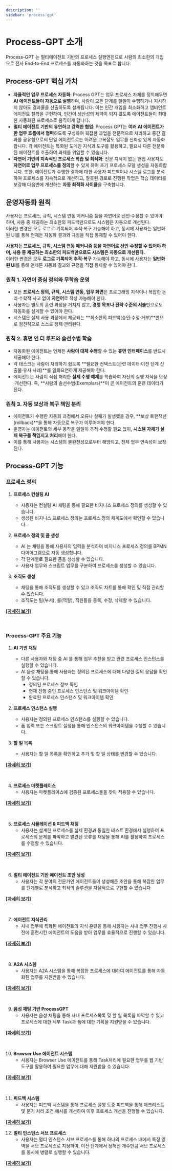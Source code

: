 ```yaml
---
description: ''
sidebar: 'process-gpt'
---
```

# Process-GPT 소개

Process-GPT 는 멀티에이전트 기반의 프로세스 실행엔진으로 사람의 최소한의 개입으로 전사 End-to-End 프로세스를 자동화하는 것을 목표로 합니다.

## Process-GPT 핵심 가치

*   **자율적인 업무 프로세스 자동화**: Process GPT는 업무 프로세스 자체를 정의해두면 **AI 에이전트들이 자동으로 실행**하며, 사람이 모든 단계를 일일이 수행하거나 지시하지 않아도 결과물을 산출하도록 설계됩니다. 이는 인간 개입을 최소화하고 앰비언트 에이전트 철학을 구현하여, 인간이 생산성의 제약이 되지 않도록 에이전트들이 최대한 자동화된 프로세스로 움직이게 합니다.
*   **멀티 에이전트 기반의 유연하고 강력한 협업**: Process GPT는 **여러 AI 에이전트가 한 업무 흐름에서 협력**하도록 구성하여 복잡한 과업을 전문적으로 처리하고 중간 결과를 공유함으로써 단일 에이전트로는 어려운 고복잡도 업무를 신뢰성 있게 자동화합니다. 각 에이전트는 특화된 도메인 지식과 도구를 활용하고, 필요시 다른 전문화된 에이전트를 호출하여 과제를 위임할 수 있습니다.
*   **자연어 기반의 지속적인 프로세스 학습 및 최적화**: 전문 지식이 없는 현업 사용자도 **자연어로 업무 프로세스를 정의**할 수 있게 하여 초기 프로세스 모델 생성을 자동화합니다. 또한, 에이전트가 수행한 결과에 대한 사용자 피드백이나 시스템 로그를 분석하여 프로세스를 지속적으로 개선하고, 잘못된 경로로 진행된 작업은 학습 데이터를 보강해 다음번에 개선하는 **자동 최적화 사이클**을 구축합니다.

## 운영자동화 원칙
사용자는 프로세스, 규칙, 시스템 연동 메커니즘 등을 자연어로 선언·수정할 수 있어야 하며, 사용 중 제공하는 최소한의 피드백만으로도 시스템은 자동으로 개선된다.  
이러한 변경은 모두 로그로 기록되어 추적·복구 가능해야 하고, 동시에 사용자는 일반화된 UI를 통해 언제든 자동화 결과와 규정을 직접 통제할 수 있어야 한다.  

**사용자는 프로세스, 규칙, 시스템 연동 메커니즘 등을 자연어로 선언·수정할 수 있어야 하며, 사용 중 제공하는 최소한의 피드백만으로도 시스템은 자동으로 개선된다.**  
이러한 변경은 모두 **로그로 기록되어 추적·복구** 가능해야 하고, 동시에 사용자는 **일반화된 UI**를 통해 언제든 자동화 결과와 규정을 직접 통제할 수 있어야 한다.  

### 원칙 1. 자연어 중심 정의와 무학습 운영
- 모든 **프로세스 정의, 규칙, 시스템 연동, 업무 화면**은 프로그래밍 지식이나 복잡한 논리·수학적 사고 없이 **자연어**로 작성 가능해야 한다.  
- 사용자는 별도의 훈련 과정을 거치지 않고, **경영 목표나 전략 수준의 서술**만으로도 자동화를 설계할 수 있어야 한다.  
- 시스템은 실제 사용 과정에서 제공되는 **최소한의 피드백(승인·수정·거부)**만으로 점진적으로 스스로 정제·관리된다.  

### 원칙 2. 휴먼 인 더 루프와 솔선수범 학습
- 자동화된 에이전트는 언제든 **사람이 대체 수행**할 수 있는 **휴먼 인터페이스**를 반드시 제공해야 한다.  
- 각 태스크는 사람이 처리하기 쉽도록 **필요한 컨텍스트(관련 데이터·이전 단계 산출물·유사 사례)**를 일목요연하게 제공해야 한다.  
- 에이전트는 사람이 직접 처리한 **실제 수행 예제**를 학습하여 자신의 실행 지식을 보정·개선한다. 즉, **사람의 솔선수범(Exemplars)**이 곧 에이전트의 훈련 데이터가 된다.  

### 원칙 3. 자동 보상과 복구 책임 분리
- 에이전트가 수행한 자동화 과정에서 오류나 실패가 발생했을 경우, **보상 트랜잭션(rollback)**을 통해 자동으로 복구가 이루어져야 한다.  
- 운영자는 에이전트의 세부 동작을 일일이 추적·수정할 필요 없이, **시스템 자체가 실패 복구를 책임지고 처리**해야 한다.  
- 이를 통해 사용자는 시스템의 불완전성으로부터 해방되고, 전체 업무 연속성이 보장된다.  

## Process-GPT 기능

### 프로세스 정의

1. **프로세스 컨설팅 AI**

    - 사용자는 컨설팅 AI 채팅을 통해 필요한 비지니스 프로세스 정의를 생성할 수 있습니다.
    - 생성된 비지니스 프로세스 정의는 프로세스 정의 체계도에서 확인할 수 있습니다.

2. **프로세스 정의 및 폼 생성**

    - AI 는 채팅을 통해 사용자의 입력을 분석하여 비지니스 프로세스 정의를 BPMN 다이어그램으로 자동 생성합니다.  
    - 각 단계별로 필요한 폼을 생성할 수 있습니다.
    - 사용자 업무와 스크립트 업무를 구분하여 프로세스를 생성할 수 있습니다.

3. **조직도 생성**

    - 채팅을 통해 조직도를 생성할 수 있고 조직도 차트를 통해 확인 및 직접 관리할 수 있습니다.
    - 조직도는 팀(부서), 롤(역할), 직원들을 등록, 수정, 삭제할 수 있습니다.

[**[자세히 보기]**](admin-guide)

<br>

### Process-GPT 주요 기능

1. **AI 기반 채팅**
    - 다른 사용자와 채팅 중 AI 를 통해 업무 추천을 받고 관련 프로세스 인스턴스를 실행할 수 있습니다.
    - AI 음성 채팅을 통해 사용자는 정의된 프로세스에 대해 다양한 질의 응답을 확인할 수 있습니다.
        - 정의된 프로세스 정보 확인
        - 현재 진행 중인 프로세스 인스턴스 및 워크아이템 확인
        - 완료된 프로세스 인스턴스 및 워크아이템 확인

2. **프로세스 인스턴스 실행**
    - 사용자는 정의된 프로세스 인스턴스를 실행할 수 있습니다.
    - 폼 입력 또는 스크립트 실행을 통해 인스턴스의 워크아이템을 수행할 수 있습니다.

3. **할 일 목록**
    - 사용자는 할 일 목록을 확인하고 추가 및 할 일 상태를 변경할 수 있습니다.

[**[자세히 보기]**](user-guide)

<br>

4. **프로세스 마켓플레이스**
    - 사용자는 마켓플레이스에 검증된 프로세스들을 찾아 적용할 수 있습니다. 
    
[**[자세히 보기]**](process-marketplace)

<br>

5. **프로세스 시뮬레이션 & 피드백 채팅**
    - 사용자는 설계한 프로세스를 실제 환경과 동일한 테스트 환경에서 실행하여 프로세스의 문제를 파악하고 발견된 오류를 채팅을 통해 AI를 활용하여 프로세스를 수정할 수 있습니다.

[**[자세히 보기]**](simulation)

<br>

6. **멀티 에이전트 기반 에이전트 초안 생성**
    - 사용자는 각 분야의 전문가인 에이전트들이 생성해준 초안을 통해 복잡한 업무를 단계별로 분석하고 최적의 솔루션을 자율적으로 구현할 수 있습니다

[**[자세히 보기]**](multi-agent)

<br>

7. **에이전트 지식관리**
    - 사내 업무에 특화된 에이전트의 지식 훈련을 통해 사용자는 사내 업무 진행시 사전에 훈련시킨 에이전트의 도움을 받아 업무를 효율적으로 진행할 수 있습니다.

[**[자세히 보기]**](agent-knowledge)

<br>

8. **A2A 시스템**
    - 사용자는 A2A 시스템을 통해 복잡한 프로세스에 대하여 에이전트를 통해 자동화된 업무를 지원받을 수 있습니다.

[**[자세히 보기]**](a2a-system)

<br>

9. **음성 채팅 기반 ProcessGPT**
    - 사용자는 음성 채팅을 통해 사내 프로세스목록 및 할 일 목록을 파악할 수 있고 프로세스에 대한 세부 Task과 폼에 대한 기획을 지원받을 수 있습니다.

[**[자세히 보기]**](voice-chat)

<br>

10. **Browser Use 에이전트 시스템**
    - 사용자는 Browser Use 에이전트를 통해 Task처리에 필요한 업무를 웹 기반 도구를 활용하여 필요한 업무에 대해 지원받을 수 있습니다.

[**[자세히 보기]**](browser-use)

<br>

11. **피드백 시스템**
    - 사용자는 피드백 시스템을 통해 프로세스 실행 도중 피드백을 통해 체크리스트 및 분기 처리 조건 예시를 개선하여 이후 프로세스 개선을 진행할 수 있습니다.

[**[자세히 보기]**](feedback-system)

12. **멀티 인스턴스 서브 프로세스**
    - 사용자는 멀티 인스턴스 서브 프로세스를 통해 하나의 프로세스 내에서 특정 영역을 서브 프로세스로 지정하여, 이전 단계에서 정해진 개수만큼 서브 프로세스를 동시에 병렬로 실행할 수 있습니다.

[**[자세히 보기]**](multi-instance)
